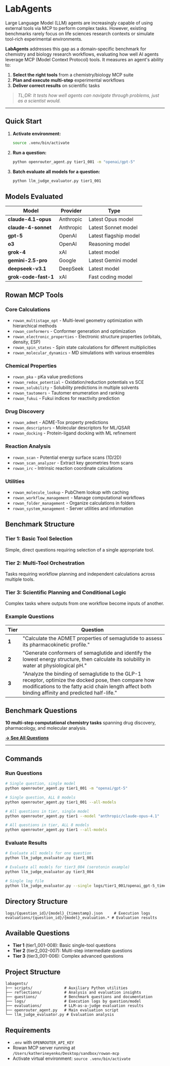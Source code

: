 # LabAgents

Large Language Model (LLM) agents are increasingly capable of using external tools via MCP to perform complex tasks. However, existing benchmarks rarely focus on life sciences research contexts or simulate tool-rich experimental environments.

**LabAgents** addresses this gap as a domain-specific benchmark for chemistry and biology research workflows, evaluating how well AI agents leverage MCP (Model Context Protocol) tools. It measures an agent's ability to:

1. **Select the right tools** from a chemistry/biology MCP suite
2. **Plan and execute multi-step** experimental workflows
3. **Deliver correct results** on scientific tasks

> *TL;DR: It tests how well agents can navigate through problems, just as a scientist would.*

---

## Quick Start

1. **Activate environment:**
   ```bash
   source .venv/bin/activate
   ```

2. **Run a question:**
   ```bash
   python openrouter_agent.py tier1_001 -m "openai/gpt-5"
   ```

3. **Batch evaluate all models for a question:**
   ```bash
   python llm_judge_evaluator.py tier1_001
   ```

## Models Evaluated

| Model | Provider | Type |
|-------|----------|------|
| **claude-4.1-opus** | Anthropic | Latest Opus model |
| **claude-4-sonnet** | Anthropic | Latest Sonnet model |
| **gpt-5** | OpenAI | Latest flagship model |
| **o3** | OpenAI | Reasoning model |
| **grok-4** | xAI | Latest model |
| **gemini-2.5-pro** | Google | Latest Gemini model |
| **deepseek-v3.1** | DeepSeek | Latest model |
| **grok-code-fast-1** | xAI | Fast coding model |

## Rowan MCP Tools

### Core Calculations
- `rowan_multistage_opt` - Multi-level geometry optimization with hierarchical methods
- `rowan_conformers` - Conformer generation and optimization
- `rowan_electronic_properties` - Electronic structure properties (orbitals, density, ESP)
- `rowan_spin_states` - Spin state calculations for different multiplicities
- `rowan_molecular_dynamics` - MD simulations with various ensembles

### Chemical Properties
- `rowan_pka` - pKa value predictions
- `rowan_redox_potential` - Oxidation/reduction potentials vs SCE
- `rowan_solubility` - Solubility predictions in multiple solvents
- `rowan_tautomers` - Tautomer enumeration and ranking
- `rowan_fukui` - Fukui indices for reactivity prediction

### Drug Discovery
- `rowan_admet` - ADME-Tox property predictions
- `rowan_descriptors` - Molecular descriptors for ML/QSAR
- `rowan_docking` - Protein-ligand docking with ML refinement

### Reaction Analysis
- `rowan_scan` - Potential energy surface scans (1D/2D)
- `rowan_scan_analyzer` - Extract key geometries from scans
- `rowan_irc` - Intrinsic reaction coordinate calculations

### Utilities
- `rowan_molecule_lookup` - PubChem lookup with caching
- `rowan_workflow_management` - Manage computational workflows
- `rowan_folder_management` - Organize calculations in folders
- `rowan_system_management` - Server utilities and information

## Benchmark Structure

### Tier 1: Basic Tool Selection
Simple, direct questions requiring selection of a single appropriate tool.

### Tier 2: Multi-Tool Orchestration
Tasks requiring workflow planning and independent calculations across multiple tools.

### Tier 3: Scientific Planning and Conditional Logic
Complex tasks where outputs from one workflow become inputs of another.

### Example Questions

| Tier | Question |
|------|----------|
| **1** | "Calculate the ADMET properties of semaglutide to assess its pharmacokinetic profile." |
| **2** | "Generate conformers of semaglutide and identify the lowest energy structure, then calculate its solubility in water at physiological pH." |
| **3** | "Analyze the binding of semaglutide to the GLP-1 receptor, optimize the docked pose, then compare how modifications to the fatty acid chain length affect both binding affinity and predicted half-life." |

## Benchmark Questions

**10 multi-step computational chemistry tasks** spanning drug discovery, pharmacology, and molecular analysis.

**[→ See All Questions](questions/v2_queries.md)**

---

## Commands

### Run Questions
```bash
# Single question, single model
python openrouter_agent.py tier1_001 -m "openai/gpt-5"

# Single question, ALL 8 models
python openrouter_agent.py tier1_001 --all-models

# All questions in tier, single model
python openrouter_agent.py tier1 --model "anthropic/claude-opus-4.1"

# All questions in tier, ALL 8 models
python openrouter_agent.py tier1 --all-models
```

### Evaluate Results
```bash
# Evaluate all models for one question
python llm_judge_evaluator.py tier1_001

# Evaluate all models for tier3_004 (serotonin example)
python llm_judge_evaluator.py tier3_004

# Single log file
python llm_judge_evaluator.py --single logs/tier1_001/openai_gpt-5_timestamp.json
```

## Directory Structure

```
logs/{question_id}/{model}_{timestamp}.json     # Execution logs
evaluations/{question_id}/{model}_evaluation.* # Evaluation results
```

## Available Questions

- **Tier 1** (tier1_001-008): Basic single-tool questions
- **Tier 2** (tier2_002-007): Multi-step intermediate questions
- **Tier 3** (tier3_001-006): Complex advanced questions

## Project Structure

```
labagents/
├── scripts/              # Auxiliary Python utilities
├── reflections/          # Analysis and evaluation insights
├── questions/            # Benchmark questions and documentation
├── logs/                 # Execution logs by question/model
├── evaluations/          # LLM-as-a-judge evaluation results
├── openrouter_agent.py   # Main evaluation script
└── llm_judge_evaluator.py # Evaluation analysis
```

## Requirements

- `.env` with `OPENROUTER_API_KEY`
- Rowan MCP server running at `/Users/katherineyenko/Desktop/sandbox/rowan-mcp`
- Activate virtual environment: `source .venv/bin/activate`

